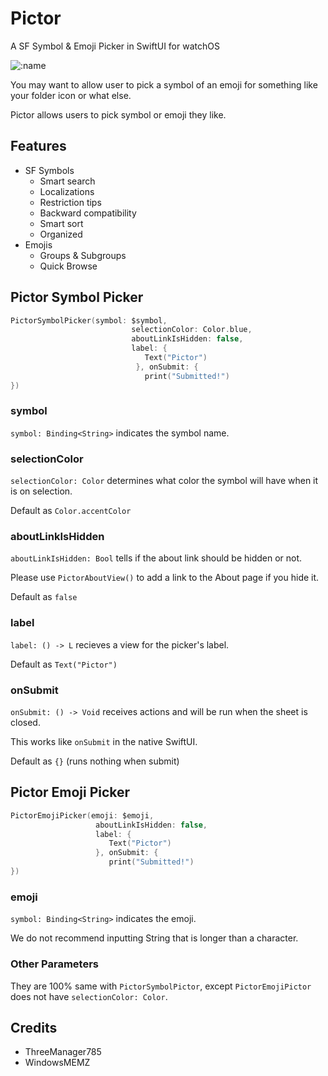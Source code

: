 # Pictor
A SF Symbol &amp; Emoji Picker in SwiftUI for watchOS

![:name](https://counter.seku.su/cmoe?name=Garden785-Pictor&theme=r34)

You may want to allow user to pick a symbol of an emoji for something like your folder icon or what else.

Pictor allows users to pick symbol or emoji they like.

## Features
- SF Symbols
  - Smart search
  - Localizations
  - Restriction tips
  - Backward compatibility
  - Smart sort
  - Organized
- Emojis
  - Groups & Subgroups
  - Quick Browse
 
## Pictor Symbol Picker
```swift
PictorSymbolPicker(symbol: $symbol,
                           selectionColor: Color.blue,
                           aboutLinkIsHidden: false,
                           label: {
                              Text("Pictor")
                            }, onSubmit: {
                              print("Submitted!")
})
```

### symbol
`symbol: Binding<String>` indicates the symbol name.

### selectionColor
`selectionColor: Color` determines what color the symbol will have when it is on selection.

Default as `Color.accentColor`

### aboutLinkIsHidden
`aboutLinkIsHidden: Bool` tells if the about link should be hidden or not.

Please use `PictorAboutView()` to add a link to the About page if you hide it.

Default as `false`

### label
`label: () -> L` recieves a view for the picker's label.

Default as `Text("Pictor")`

### onSubmit
`onSubmit: () -> Void` receives actions and will be run when the sheet is closed.

This works like `onSubmit` in the native SwiftUI.

Default as `{}` (runs nothing when submit)

## Pictor Emoji Picker
```swift
PictorEmojiPicker(emoji: $emoji,
                   aboutLinkIsHidden: false,
                   label: {
                      Text("Pictor")
                   }, onSubmit: {
                      print("Submitted!")
})
```

### emoji
`symbol: Binding<String>` indicates the emoji.

We do not recommend inputting String that is longer than a character.

### Other Parameters
They are 100% same with `PictorSymbolPictor`, except `PictorEmojiPictor` does not have `selectionColor: Color`.

## Credits
- ThreeManager785
- WindowsMEMZ
